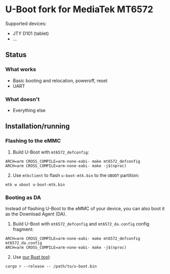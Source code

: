 # U-Boot fork for MediaTek MT6572
Supported devices:
* JTY D101 (tablet)
* ...

## Status
### What works
* Basic booting and relocation, poweroff, reset
* UART

### What doesn't
* Everything else

## Installation/running
### Flashing to the eMMC
1. Build U-Boot with `mt6572_defconfig`:
```
ARCH=arm CROSS_COMPILE=arm-none-eabi- make mt6572_defconfig
ARCH=arm CROSS_COMPILE=arm-none-eabi- make -j$(nproc)
```
2. Use `mtkclient` to flash `u-boot-mtk.bin` to the `UBOOT` partition:
```
mtk w uboot u-boot-mtk.bin
```

### Booting as DA
Instead of flashing U-Boot to the eMMC of your device, you can also boot it as the Download Agent (DA).
1. Build U-Boot with `mt6572_defconfig` and `mt6572_da.config` config fragment:
```
ARCH=arm CROSS_COMPILE=arm-none-eabi- make mt6572_defconfig mt6572_da.config
ARCH=arm CROSS_COMPILE=arm-none-eabi- make -j$(nproc)
```
2. Use [our Rust tool](https://github.com/mt6572-mainline/u-boot-da):
```
cargo r --release -- /path/to/u-boot.bin
```

